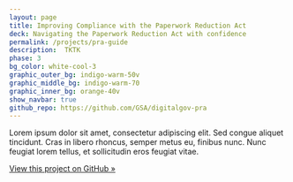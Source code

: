 ```yaml
---
layout: page
title: Improving Compliance with the Paperwork Reduction Act
deck: Navigating the Paperwork Reduction Act with confidence
permalink: /projects/pra-guide
description:  TKTK
phase: 3
bg_color: white-cool-3
graphic_outer_bg: indigo-warm-50v
graphic_middle_bg: indigo-warm-70
graphic_inner_bg: orange-40v
show_navbar: true
github_repo: https://github.com/GSA/digitalgov-pra
---
```


Lorem ipsum dolor sit amet, consectetur adipiscing elit. Sed congue aliquet tincidunt. Cras in libero rhoncus, semper metus eu, finibus nunc. Nunc feugiat lorem tellus, et sollicitudin eros feugiat vitae.

[View this project on GitHub »](https://github.com/GSA/digitalgov-pra)
